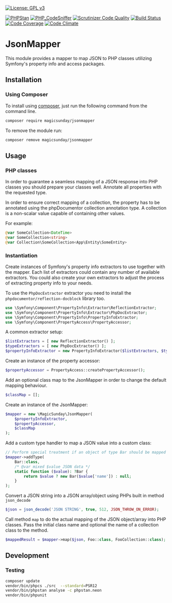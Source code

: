 [![License: GPL v3](https://img.shields.io/badge/License-MIT-blue.svg)](https://opensource.org/licenses/MIT)

[![PHPStan](https://img.shields.io/badge/PHPStan-level%208-brightgreen.svg?style=flat)](https://github.com/phpstan/phpstan)
[![PHP_CodeSniffer](https://img.shields.io/badge/PHP_CodeSniffer-PSR12-brightgreen.svg?style=flat)](https://github.com/squizlabs/PHP_CodeSniffer)
[![Scrutinizer Code Quality](https://scrutinizer-ci.com/g/magicsunday/jsonmapper/badges/quality-score.png?b=master)](https://scrutinizer-ci.com/g/magicsunday/jsonmapper/?branch=master)
[![Build Status](https://scrutinizer-ci.com/g/magicsunday/jsonmapper/badges/build.png?b=master)](https://scrutinizer-ci.com/g/magicsunday/jsonmapper/build-status/master)
[![Code Coverage](https://scrutinizer-ci.com/g/magicsunday/jsonmapper/badges/coverage.png?b=master)](https://scrutinizer-ci.com/g/magicsunday/jsonmapper/?branch=master)
[![Code Climate](https://codeclimate.com/github/magicsunday/jsonmapper/badges/gpa.svg)](https://codeclimate.com/github/magicsunday/jsonmapper)

# JsonMapper
This module provides a mapper to map JSON to PHP classes utilizing Symfony's property info and access packages.

## Installation

### Using Composer
To install using [composer](https://getcomposer.org/), just run the following command from the command line.

```bash
composer require magicsunday/jsonmapper
```

To remove the module run:
```bash
composer remove magicsunday/jsonmapper
```


## Usage
### PHP classes
In order to guarantee a seamless mapping of a JSON response into PHP classes you should prepare your classes well.
Annotate all properties with the requested type.

In order to ensure correct mapping of a collection, the property has to be annotated using
the phpDocumentor collection annotation type. A collection is a non-scalar value capable of containing other
values.

For example:

```php
@var SomeCollection<DateTime>
@var SomeCollection<string>
@var Collection\SomeCollection<App\Entity\SomeEntity>
```

### Instantiation
Create instances of Symfony's property info extractors to use together with the mapper. Each list of extractors
could contain any number of available extractors. You could also create your own extractors to adjust the process
of extracting property info to your needs.

To use the `PhpDocExtractor` extractor you need to install the `phpdocumentor/reflection-docblock` library too.

```php
use \Symfony\Component\PropertyInfo\Extractor\ReflectionExtractor;
use \Symfony\Component\PropertyInfo\Extractor\PhpDocExtractor;
use \Symfony\Component\PropertyInfo\PropertyInfoExtractor;
use \Symfony\Component\PropertyAccess\PropertyAccessor;
```

A common extractor setup:
```php
$listExtractors = [ new ReflectionExtractor() ];
$typeExtractors = [ new PhpDocExtractor() ];
$propertyInfoExtractor = new PropertyInfoExtractor($listExtractors, $typeExtractors);
```

Create an instance of the property accessor:
```php
$propertyAccessor = PropertyAccess::createPropertyAccessor();
```

Add an optional class map to the JsonMapper in order to change the default mapping behaviour.
```php
$classMap = [];
```

Create an instance of the JsonMapper:
```php
$mapper = new \MagicSunday\JsonMapper(
    $propertyInfoExtractor,
    $propertyAccessor,
    $classMap
);
```

Add a custom type handler to map a JSON value into a custom class:
```php
// Perform special treatment if an object of type Bar should be mapped 
$mapper->addType(
    Bar::class,
    /* @var mixed $value JSON data */
    static function ($value): ?Bar {
        return $value ? new Bar($value['name']) : null;
    }
);
```

Convert a JSON string into a JSON array/object using PHPs built in method `json_decode`
```php
$json = json_decode('JSON STRING', true, 512, JSON_THROW_ON_ERROR);
```

Call method `map` to do the actual mapping of the JSON object/array into PHP classes. Pass the initial class name
and optional the name of a collection class to the method.
```php
$mappedResult = $mapper->map($json, Foo::class, FooCollection::class);
```

## Development

### Testing
```bash
composer update
vendor/bin/phpcs ./src  --standard=PSR12
vendor/bin/phpstan analyse -c phpstan.neon
vendor/bin/phpunit
```
